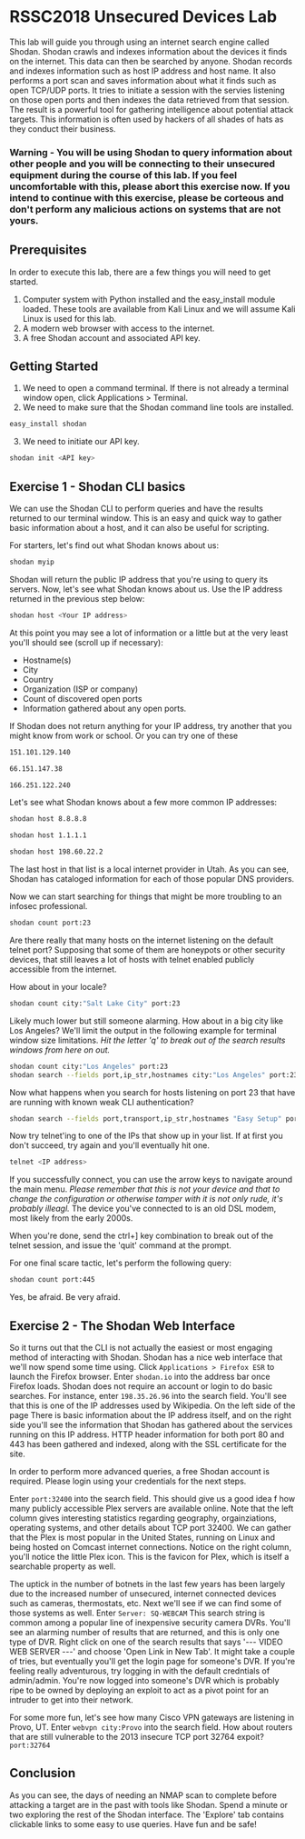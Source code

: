 # RSSC2018 Unsecured Devices Lab

This lab will guide you through using an internet search engine called Shodan. Shodan crawls and indexes information about the devices it finds on the internet. This data can then be searched by anyone. Shodan records and indexes information such as host IP address and host name. It also performs a port scan and saves information about what it finds such as open TCP/UDP ports. It tries to initiate a session with the servies listening on those open ports and then indexes the data retrieved from that session.  The result is a powerful tool for gathering intelligence about potential attack targets. This information is often used by hackers of all shades of hats as they conduct their business.

### Warning - You will be using Shodan to query information about other people and you will be connecting to their unsecured equipment during the course of this lab. If you feel uncomfortable with this, please abort this exercise now. If you intend to continue with this exercise, please be corteous and don't perform any malicious actions on systems that are not yours.

## Prerequisites

In order to execute this lab, there are a few things you will need to get started.
1. Computer system with Python installed and the easy_install module loaded. These tools are available from Kali Linux and we will assume Kali Linux is used for this lab.
2. A modern web browser with access to the internet.
3. A free Shodan account and associated API key.

## Getting Started

1. We need to open a command terminal. If there is not already a terminal window open, click Applications > Terminal.
2. We need to make sure that the Shodan command line tools are installed. 
```bash
easy_install shodan
```
3. We need to initiate our API key.
```bash
shodan init <API key>
```
## Exercise 1 - Shodan CLI basics

We can use the Shodan CLI to perform queries and have the results returned to our terminal window.  This is an easy and quick way to gather basic information about a host, and it can also be useful for scripting.

For starters, let's find out what Shodan knows about us:
```bash
shodan myip
```
Shodan will return the public IP address that you're using to query its servers.  Now, let's see what Shodan knows about us. Use the IP address returned in the previous step below:
```bash
shodan host <Your IP address>
```
At this point you may see a lot of information or a little but at the very least you'll should see (scroll up if necessary):
* Hostname(s)
* City
* Country
* Organization (ISP or company)
* Count of discovered open ports
* Information gathered about any open ports.

If Shodan does not return anything for your IP address, try another that you might know from work or school. Or you can try one of these

```bash
151.101.129.140

66.151.147.38

166.251.122.240
```

Let's see what Shodan knows about a few more common IP addresses:
```bash
shodan host 8.8.8.8

shodan host 1.1.1.1

shodan host 198.60.22.2
```
The last host in that list is a local internet provider in Utah.  As you can see, Shodan has cataloged information for each of those popular DNS providers.

Now we can start searching for things that might be more troubling to an infosec professional.
```bash
shodan count port:23
```
Are there really that many hosts on the internet listening on the default telnet port? Supposing that some of them are honeypots or other security devices, that still leaves a lot of hosts with telnet enabled publicly accessible from the internet.  

How about in your locale?
```bash
shodan count city:"Salt Lake City" port:23
```
Likely much lower but still someone alarming. How about in a big city like Los Angeles? We'll limit the output in the following example for terminal window size limitations. *Hit the letter 'q' to break out of the search results windows from here on out.*
```bash
shodan count city:"Los Angeles" port:23
shodan search --fields port,ip_str,hostnames city:"Los Angeles" port:23 --limit 10
```
Now what happens when you search for hosts listening on port 23 that have are running with known weak CLI authentication?
```bash
shodan search --fields port,transport,ip_str,hostnames "Easy Setup" port:23 --limit 10
```
Now try telnet'ing to one of the IPs that show up in your list.  If at first you don't succeed, try again and you'll eventually hit one.
```bash
telnet <IP address>
```
If you successfully connect, you can use the arrow keys to navigate around the main menu.  *Please remember that this is not your device and that to change the configuration or otherwise tamper with it is not only rude, it's probably illeagl.*
The device you've connected to is an old DSL modem, most likely from the early 2000s.

When you're done, send the ctrl+] key combination to break out of the telnet session, and issue the 'quit' command at the prompt.

For one final scare tactic, let's perform the following query:
```bash
shodan count port:445
```
Yes, be afraid. Be very afraid.

## Exercise 2 - The Shodan Web Interface

So it turns out that the CLI is not actually the easiest or most engaging method of interacting with Shodan. Shodan has a nice web interface that we'll now spend some time using. 
Click ```Applications > Firefox ESR``` to launch the Firefox browser. Enter ```shodan.io``` into the address bar once Firefox loads. Shodan does not require an account or login to do basic searches. For instance, enter ```198.35.26.96``` into the search field. You'll see that this is one of the IP addresses used by Wikipedia.  On the left side of the page There is basic information about the IP address itself, and on the right side you'll see the information that Shodan has gathered about the services running on this IP address. HTTP header information for both port 80 and 443 has been gathered and indexed, along with the SSL certificate for the site.

In order to perform more advanced queries, a free Shodan account is required.  Please login using your credentials for the next steps.

Enter ```port:32400``` into the search field. This should give us a good idea f how many publicly accessible Plex servers are available online. Note that the left column gives interesting statistics regarding geography, orgainziations, operating systems, and other details about TCP port 32400. We can gather that the Plex is most popular in the United States, running on Linux and being hosted on Comcast internet connections. Notice on the right column, you'll notice the little Plex icon.  This is the favicon for Plex, which is itself a searchable property as well.

The uptick in the number of botnets in the last few years has been largely due to the increased number of unsecured, internet connected devices such as cameras, thermostats, etc. Next we'll see if we can find some of those systems as well.  Enter ```Server: SQ-WEBCAM``` This search string is common among a popular line of inexpensive security camera DVRs. You'll see an alarming number of results that are returned, and this is only one type of DVR. Right click on one of the search results that says '--- VIDEO WEB SERVER ---' and choose 'Open Link in New Tab'.  It might take a couple of tries, but eventually you'll get the login page for someone's DVR. If you're feeling really adventurous, try logging in with the default credntials of admin/admin.  You're now logged into someone's DVR which is probably ripe to be owned by deploying an exploit to act as a pivot point for an intruder to get into their network.

For some more fun, let's see how many Cisco VPN gateways are listening in Provo, UT. Enter ```webvpn city:Provo``` into the search field.  How about routers that are still vulnerable to the 2013 insecure TCP port 32764 expoit? ```port:32764```

## Conclusion

As you can see, the days of needing an NMAP scan to complete before attacking a target are in the past with tools like Shodan. Spend a minute or two exploring the rest of the Shodan interface. The 'Explore' tab contains clickable links to some easy to use queries. Have fun and be safe!






